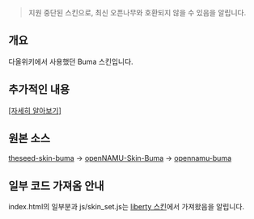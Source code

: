 > 지원 중단된 스킨으로, 최신 오픈나무와 호환되지 않을 수 있음을 알립니다.

## 개요
다올위키에서 사용했던 Buma 스킨입니다.

## 추가적인 내용
[[자세히 알아보기]](https://wiki.daol.cc/w/다올위키%2FBuma)

## 원본 소스
[theseed-skin-buma](https://github.com/LiteHell/theseed-skin-buma) → [openNAMU-Skin-Buma](https://github.com/openNAMU/openNAMU-Skin-Buma) → [opennamu-buma](https://github.com/bunubbv/opennamu-buma)

## 일부 코드 가져옴 안내
index.html의 일부분과 js/skin_set.js는 [liberty 스킨](https://github.com/daol-project/Liberty-skin)에서 가져왔음을 알립니다.
